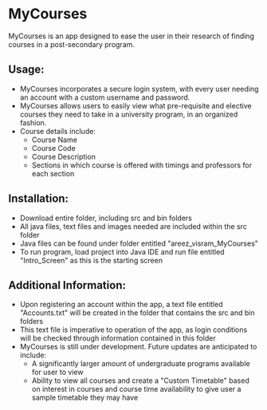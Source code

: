 # MyCourses
MyCourses is an app designed to ease the user in their research of finding courses in a post-secondary program.
## Usage:
* MyCourses incorporates a secure login system, with every user needing an account with a custom username and password.
* MyCourses allows users to easily view what pre-requisite and elective courses they need to take in a university program, in an organized fashion.
* Course details include:
  * Course Name
  * Course Code
  * Course Description
  * Sections in which course is offered with timings and professors for each section
## Installation:
* Download entire folder, including src and bin folders
* All java files, text files and images needed are included within the src folder
* Java files can be found under folder entitled "areez_visram_MyCourses"
* To run program, load project into Java IDE and run file entitled "Intro_Screen" as this is the starting screen
## Additional Information:
* Upon registering an account within the app, a text file entitled "Accounts.txt" will be created in the folder that contains the src and bin folders
* This text file is imperative to operation of the app, as login conditions will be checked through information contained in this folder
* MyCourses is still under development. Future updates are anticipated to include:
  * A significantly larger amount of undergraduate programs available for user to view
  * Ability to view all courses and create a "Custom Timetable" based on interest in courses and course time availability to give user a sample timetable they may have



